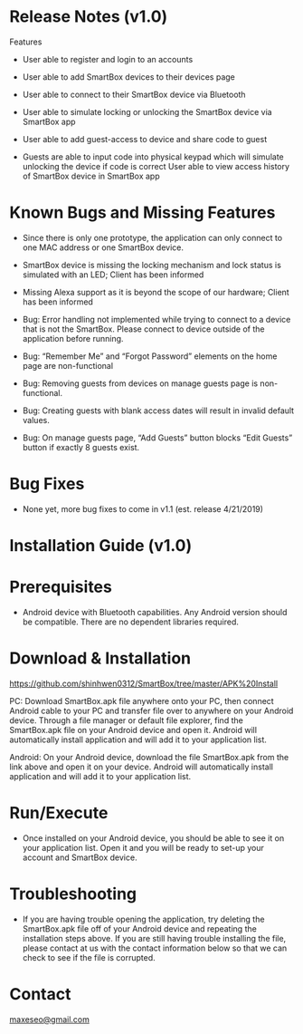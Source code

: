 # Release Notes (v1.0)
Features

 - User able to register and login to an accounts
 
 - User able to add SmartBox devices to their devices page
 
 - User able to connect to their SmartBox device via Bluetooth
 
 - User able to simulate locking or unlocking the SmartBox device via SmartBox app
 
 - User able to add guest-access to device and share code to guest 
 
 - Guests are able to input code into physical keypad which will simulate unlocking the device if code is correct
 User able to view access history of SmartBox device in SmartBox app
 
 
# Known Bugs and Missing Features

 - Since there is only one prototype, the application can only connect to one MAC address or one SmartBox device.
 
 - SmartBox device is missing the locking mechanism and lock status is simulated with an LED; Client has been informed
 
 - Missing Alexa support as it is beyond the scope of our hardware; Client has been informed
 
 - Bug: Error handling not implemented while trying to connect to a device that is not the SmartBox. Please connect to device outside of     the application before running.
 
 - Bug: “Remember Me” and “Forgot Password” elements on the home page are non-functional
 
 - Bug: Removing guests from devices on manage guests page is non-functional.
 
 - Bug: Creating guests with blank access dates will result in invalid default values.
 
 - Bug: On manage guests page, “Add Guests” button blocks “Edit Guests” button if exactly 8 guests exist.
 
# Bug Fixes
  - None yet, more bug fixes to come in v1.1 (est. release 4/21/2019)

# Installation Guide (v1.0)

# Prerequisites
 - Android device with Bluetooth capabilities. Any Android version should be compatible.
 There are no dependent libraries required.
 
# Download & Installation
 https://github.com/shinhwen0312/SmartBox/tree/master/APK%20Install
 
 PC: Download SmartBox.apk file anywhere onto your PC, then connect Android cable to your PC and transfer file over to anywhere on your   Android device. Through a file manager or default file explorer, find the SmartBox.apk file on your Android device and open it.         Android will automatically install application and will add it to your application list. 
 
 Android: On your Android device, download the file SmartBox.apk from the link above and open it on your device. Android will             automatically install application and will add it to your application list. 
 
# Run/Execute
 - Once installed on your Android device, you should be able to see it on your application list. Open it and you will be ready to set-up     your account and SmartBox device.
 
# Troubleshooting
 - If you are having trouble opening the application, try deleting the SmartBox.apk file off of your Android device and repeating the       installation steps above. If you are still having trouble installing the file, please contact at us with the contact information below   so that we can check to see if the file is corrupted.

# Contact
maxeseo@gmail.com


